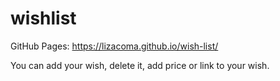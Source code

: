 # wishlist
GitHub Pages: https://lizacoma.github.io/wish-list/


You can add your wish, delete it, add price or link to your wish.
